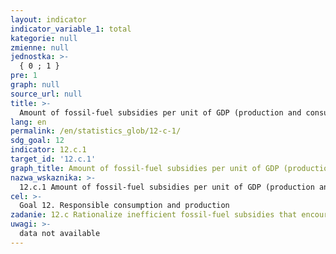 ```yaml
---
layout: indicator
indicator_variable_1: total
kategorie: null
zmienne: null
jednostka: >-
  { 0 ; 1 }
pre: 1
graph: null
source_url: null
title: >-
  Amount of fossil-fuel subsidies per unit of GDP (production and consumption) and as a proportion of total national expenditure on fossil fuels
lang: en
permalink: /en/statistics_glob/12-c-1/
sdg_goal: 12
indicator: 12.c.1
target_id: '12.c.1'
graph_title: Amount of fossil-fuel subsidies per unit of GDP (production and consumption) and as a proportion of total national expenditure on fossil fuels
nazwa_wskaznika: >-
  12.c.1 Amount of fossil-fuel subsidies per unit of GDP (production and consumption) and as a proportion of total national expenditure on fossil fuels
cel: >-
  Goal 12. Responsible consumption and production
zadanie: 12.c Rationalize inefficient fossil-fuel subsidies that encourage wasteful consumption by removing market distortions, in accordance with national circumstances, including by restructuring taxation and phasing out those harmful subsidies, where they exist, to reflect their environmental impacts, taking fully into account the specific needs and conditions of developing countries and minimizing the possible adverse impacts on their development in a manner that protects the poor and the affected communities
uwagi: >-
  data not available
---
```

